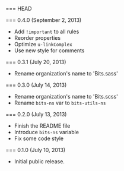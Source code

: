 === HEAD

=== 0.4.0 (September 2, 2013)

* Add `!important` to all rules
* Reorder properties
* Optimize `u-linkComplex`
* Use new style for comments

=== 0.3.1 (July 20, 2013)

* Rename organization's name to 'Bits.sass'

=== 0.3.0 (July 14, 2013)

* Rename organization's name to 'Bits.scss'
* Rename `bits-ns` var to `bits-utils-ns`

=== 0.2.0 (July 13, 2013)

* Finish the README file
* Introduce `bits-ns` variable
* Fix some code style

=== 0.1.0 (July 10, 2013)

* Initial public release.